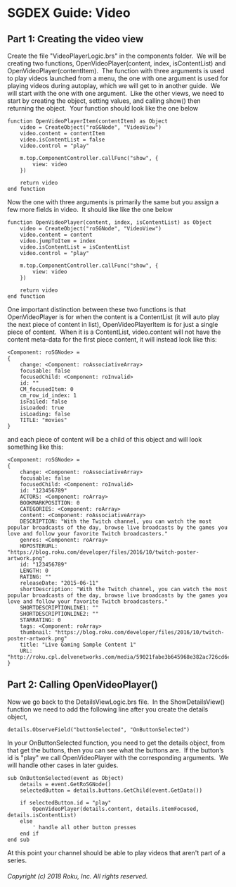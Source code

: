 # SGDEX Guide: Video

## Part 1: Creating the video view

Create the file "VideoPlayerLogic.brs" in the components folder.  We will be creating two functions, OpenVideoPlayer(content, index, isContentList) and OpenVideoPlayer(contentItem).  The function with three arguments is used to play videos launched from a menu, the one with one argument is used for playing videos during autoplay, which we will get to in another guide.  We will start with the one with one argument.  Like the other views, we need to start by creating the object, setting values, and calling show() then returning the object.  Your function should look like the one below

```
function OpenVideoPlayerItem(contentItem) as Object
    video = CreateObject("roSGNode", "VideoView")
    video.content = contentItem
    video.isContentList = false
    video.control = "play"

    m.top.ComponentController.callFunc("show", {
        view: video
    })

    return video
end function
```

Now the one with three arguments is primarily the same but you assign a few more fields in video.  It should like like the one below

```
function OpenVideoPlayer(content, index, isContentList) as Object
    video = CreateObject("roSGNode", "VideoView")
    video.content = content
    video.jumpToItem = index
    video.isContentList = isContentList
    video.control = "play"

    m.top.ComponentController.callFunc("show", {
        view: video
    })

    return video
end function
```

One important distinction between these two functions is that OpenVideoPlayer is for when the content is a ContentList (it will auto play the next piece of content in list), OpenVideoPlayerItem is for just a single piece of content.  When it is a ContentList, video.content will not have the content meta-data for the first piece content, it will instead look like this:

```
<Component: roSGNode> =
{
    change: <Component: roAssociativeArray>
    focusable: false
    focusedChild: <Component: roInvalid>
    id: ""
    CM_focusedItem: 0
    cm_row_id_index: 1
    isFailed: false
    isLoaded: true
    isLoading: false
    TITLE: "movies"
}
```

and each piece of content will be a child of this object and will look something like this:

```
<Component: roSGNode> =
{
    change: <Component: roAssociativeArray>
    focusable: false
    focusedChild: <Component: roInvalid>
    id: "123456789"
    ACTORS: <Component: roArray>
    BOOKMARKPOSITION: 0
    CATEGORIES: <Component: roArray>
    content: <Component: roAssociativeArray>
    DESCRIPTION: "With the Twitch channel, you can watch the most popular broadcasts of the day, browse live broadcasts by the games you love and follow your favorite Twitch broadcasters."
    genres: <Component: roArray>
    HDPOSTERURL: "https://blog.roku.com/developer/files/2016/10/twitch-poster-artwork.png"
    id: "123456789"
    LENGTH: 0
    RATING: ""
    releaseDate: "2015-06-11"
    shortDescription: "With the Twitch channel, you can watch the most popular broadcasts of the day, browse live broadcasts by the games you love and follow your favorite Twitch broadcasters."
    SHORTDESCRIPTIONLINE1: ""
    SHORTDESCRIPTIONLINE2: ""
    STARRATING: 0
    tags: <Component: roArray>
    thumbnail: "https://blog.roku.com/developer/files/2016/10/twitch-poster-artwork.png"
    title: "Live Gaming Sample Content 1"
    URL: "http://roku.cpl.delvenetworks.com/media/59021fabe3b645968e382ac726cd6c7b/decbe34b64ea4ca281dc09997d0f23fd/aac0cfc54ae74fdfbb3ba9a2ef4c7080/117_segment_2_twitch__nw_060515.mp4"
}
```

## Part 2: Calling OpenVideoPlayer()

Now we go back to the DetailsViewLogic.brs file.  In the ShowDetailsView() function we need to add the following line after you create the details object,

```
details.ObserveField("buttonSelected", "OnButtonSelected")
```

In your OnButtonSelected function, you need to get the details object, from that get the buttons, then you can see what the buttons are.  If the button’s id is "play" we call OpenVideoPlayer with the corresponding arguments.  We will handle other cases in later guides.

```
sub OnButtonSelected(event as Object)
    details = event.GetRoSGNode()
    selectedButton = details.buttons.GetChild(event.GetData())

    if selectedButton.id = "play"
        OpenVideoPlayer(details.content, details.itemFocused, details.isContentList)
    else
        ' handle all other button presses
    end if
end sub
```

At this point your channel should be able to play videos that aren't part of a series.

###### Copyright (c) 2018 Roku, Inc. All rights reserved.
